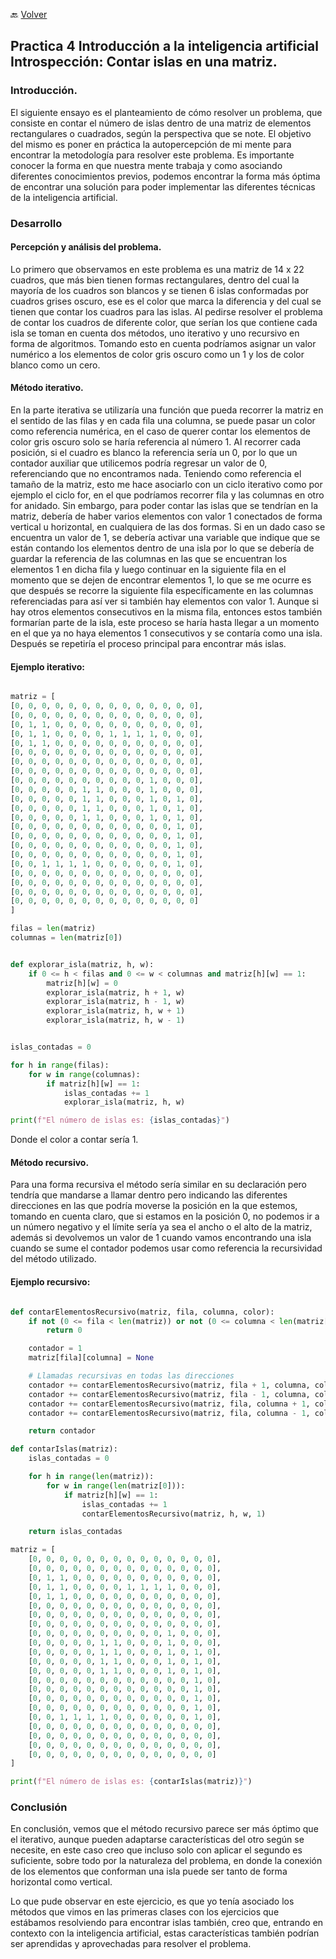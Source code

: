 🔙 [Volver](README.MD)

## Practica 4 Introducción a la inteligencia artificial Introspección: Contar islas en una matriz.

### Introducción. 
El siguiente ensayo es el planteamiento de cómo resolver un problema, que consiste en contar el número de islas dentro de una matriz de elementos rectangulares o cuadrados, según la perspectiva que se note. El objetivo del mismo es poner en práctica la autopercepción de mi mente para encontrar la metodología para resolver este problema.
Es importante conocer la forma en que nuestra mente trabaja y como asociando diferentes conocimientos previos, podemos encontrar la forma más óptima de encontrar una solución para poder implementar las diferentes técnicas de la inteligencia artificial.

### Desarrollo 
#### Percepción y análisis del problema. 
Lo primero que observamos en este problema es una matriz de 14 x 22 cuadros, que más bien tienen formas rectangulares, dentro del cual la mayoría de los cuadros son blancos y se tienen 6 islas conformadas por cuadros grises oscuro, ese es el color que marca la diferencia y del cual se tienen que contar los cuadros para las islas. 
Al pedirse resolver el problema de contar los cuadros de diferente color, que serían los que contiene cada isla se toman en cuenta dos métodos, uno iterativo y uno recursivo en forma de algoritmos. Tomando esto en cuenta podríamos asignar un valor numérico a los elementos de color gris oscuro como un 1 y los de color blanco como un cero. 

#### Método iterativo. 
En la parte iterativa se utilizaría una función que pueda recorrer la matriz en el sentido de las filas y en cada fila una columna, se puede pasar un color como referencia numérica, en el caso de querer contar los elementos de color gris oscuro solo se haría referencia al número 1. Al recorrer cada posición, si el cuadro es blanco la referencia sería un 0, por lo que un contador auxiliar que utilicemos podría regresar un valor de 0, referenciando que no encontramos nada. 
Teniendo como referencia el tamaño de la matriz, esto me hace asociarlo con un ciclo iterativo como por ejemplo el ciclo for, en el que podríamos recorrer fila y las columnas en otro for anidado. Sin embargo, para poder contar las islas que se tendrían en la matriz, debería de haber varios elementos con valor 1 conectados de forma vertical u horizontal, en cualquiera de las dos formas. Si en un dado caso se encuentra un valor de 1, se debería activar una variable que indique que se están contando los elementos dentro de una isla por lo que se debería de guardar la referencia de las columnas en las que se encuentran los elementos  1 en dicha fila y luego continuar en la siguiente fila en el momento que se dejen de encontrar elementos 1, lo que se me ocurre es que después se recorre la siguiente fila específicamente en las columnas referenciadas para así ver si también hay elementos con valor 1. Aunque si hay otros elementos consecutivos en la misma fila, entonces estos también formarían parte de la isla, este proceso se haría hasta llegar a un momento en el que ya no haya elementos 1 consecutivos y se contaría como una isla. Después se repetiría el proceso principal para encontrar más islas. 

#### Ejemplo iterativo: 

```python

matriz = [
[0, 0, 0, 0, 0, 0, 0, 0, 0, 0, 0, 0, 0, 0],
[0, 0, 0, 0, 0, 0, 0, 0, 0, 0, 0, 0, 0, 0],
[0, 1, 1, 0, 0, 0, 0, 0, 0, 0, 0, 0, 0, 0],
[0, 1, 1, 0, 0, 0, 0, 1, 1, 1, 1, 0, 0, 0],
[0, 1, 1, 0, 0, 0, 0, 0, 0, 0, 0, 0, 0, 0],
[0, 0, 0, 0, 0, 0, 0, 0, 0, 0, 0, 0, 0, 0],
[0, 0, 0, 0, 0, 0, 0, 0, 0, 0, 0, 0, 0, 0],
[0, 0, 0, 0, 0, 0, 0, 0, 0, 0, 0, 0, 0, 0],
[0, 0, 0, 0, 0, 0, 0, 0, 0, 0, 1, 0, 0, 0],
[0, 0, 0, 0, 0, 1, 1, 0, 0, 0, 1, 0, 0, 0],
[0, 0, 0, 0, 0, 1, 1, 0, 0, 0, 1, 0, 1, 0],
[0, 0, 0, 0, 0, 1, 1, 0, 0, 0, 1, 0, 1, 0],
[0, 0, 0, 0, 0, 1, 1, 0, 0, 0, 1, 0, 1, 0],
[0, 0, 0, 0, 0, 0, 0, 0, 0, 0, 0, 0, 1, 0],
[0, 0, 0, 0, 0, 0, 0, 0, 0, 0, 0, 0, 1, 0],
[0, 0, 0, 0, 0, 0, 0, 0, 0, 0, 0, 0, 1, 0],
[0, 0, 0, 0, 0, 0, 0, 0, 0, 0, 0, 0, 1, 0],
[0, 0, 1, 1, 1, 1, 0, 0, 0, 0, 0, 0, 1, 0],
[0, 0, 0, 0, 0, 0, 0, 0, 0, 0, 0, 0, 0, 0],
[0, 0, 0, 0, 0, 0, 0, 0, 0, 0, 0, 0, 0, 0],
[0, 0, 0, 0, 0, 0, 0, 0, 0, 0, 0, 0, 0, 0],
[0, 0, 0, 0, 0, 0, 0, 0, 0, 0, 0, 0, 0, 0]
]

filas = len(matriz)
columnas = len(matriz[0])


def explorar_isla(matriz, h, w):
    if 0 <= h < filas and 0 <= w < columnas and matriz[h][w] == 1:
        matriz[h][w] = 0 
        explorar_isla(matriz, h + 1, w)
        explorar_isla(matriz, h - 1, w)
        explorar_isla(matriz, h, w + 1)
        explorar_isla(matriz, h, w - 1)


islas_contadas = 0

for h in range(filas):
    for w in range(columnas):
        if matriz[h][w] == 1:
            islas_contadas += 1
            explorar_isla(matriz, h, w)

print(f"El número de islas es: {islas_contadas}")


```

Donde el color a contar sería 1.

#### Método recursivo. 
Para una forma recursiva el método sería similar en su declaración pero tendría que mandarse a llamar dentro pero indicando las diferentes direcciones en las que podría moverse la posición en la que estemos, tomando en cuenta claro, que si estamos en la posición 0, no podemos ir a un número negativo y el límite sería ya sea el ancho o el alto de la matriz, además si devolvemos un valor de 1 cuando vamos encontrando una isla cuando se sume el contador podemos usar como referencia la recursividad del método utilizado. 

#### Ejemplo recursivo: 

```python

def contarElementosRecursivo(matriz, fila, columna, color):
    if not (0 <= fila < len(matriz)) or not (0 <= columna < len(matriz[0])) or matriz[fila][columna] != color:
        return 0

    contador = 1
    matriz[fila][columna] = None

    # Llamadas recursivas en todas las direcciones
    contador += contarElementosRecursivo(matriz, fila + 1, columna, color)
    contador += contarElementosRecursivo(matriz, fila - 1, columna, color)
    contador += contarElementosRecursivo(matriz, fila, columna + 1, color)
    contador += contarElementosRecursivo(matriz, fila, columna - 1, color)

    return contador

def contarIslas(matriz):
    islas_contadas = 0

    for h in range(len(matriz)):
        for w in range(len(matriz[0])):
            if matriz[h][w] == 1:
                islas_contadas += 1
                contarElementosRecursivo(matriz, h, w, 1)

    return islas_contadas

matriz = [
    [0, 0, 0, 0, 0, 0, 0, 0, 0, 0, 0, 0, 0, 0],
    [0, 0, 0, 0, 0, 0, 0, 0, 0, 0, 0, 0, 0, 0],
    [0, 1, 1, 0, 0, 0, 0, 0, 0, 0, 0, 0, 0, 0],
    [0, 1, 1, 0, 0, 0, 0, 1, 1, 1, 1, 0, 0, 0],
    [0, 1, 1, 0, 0, 0, 0, 0, 0, 0, 0, 0, 0, 0],
    [0, 0, 0, 0, 0, 0, 0, 0, 0, 0, 0, 0, 0, 0],
    [0, 0, 0, 0, 0, 0, 0, 0, 0, 0, 0, 0, 0, 0],
    [0, 0, 0, 0, 0, 0, 0, 0, 0, 0, 0, 0, 0, 0],
    [0, 0, 0, 0, 0, 0, 0, 0, 0, 0, 1, 0, 0, 0],
    [0, 0, 0, 0, 0, 1, 1, 0, 0, 0, 1, 0, 0, 0],
    [0, 0, 0, 0, 0, 1, 1, 0, 0, 0, 1, 0, 1, 0],
    [0, 0, 0, 0, 0, 1, 1, 0, 0, 0, 1, 0, 1, 0],
    [0, 0, 0, 0, 0, 1, 1, 0, 0, 0, 1, 0, 1, 0],
    [0, 0, 0, 0, 0, 0, 0, 0, 0, 0, 0, 0, 1, 0],
    [0, 0, 0, 0, 0, 0, 0, 0, 0, 0, 0, 0, 1, 0],
    [0, 0, 0, 0, 0, 0, 0, 0, 0, 0, 0, 0, 1, 0],
    [0, 0, 0, 0, 0, 0, 0, 0, 0, 0, 0, 0, 1, 0],
    [0, 0, 1, 1, 1, 1, 0, 0, 0, 0, 0, 0, 1, 0],
    [0, 0, 0, 0, 0, 0, 0, 0, 0, 0, 0, 0, 0, 0],
    [0, 0, 0, 0, 0, 0, 0, 0, 0, 0, 0, 0, 0, 0],
    [0, 0, 0, 0, 0, 0, 0, 0, 0, 0, 0, 0, 0, 0],
    [0, 0, 0, 0, 0, 0, 0, 0, 0, 0, 0, 0, 0, 0]
]

print(f"El número de islas es: {contarIslas(matriz)}")

```

### Conclusión 
En conclusión, vemos que el método recursivo parece ser más óptimo que el iterativo, aunque pueden adaptarse características del otro según se necesite, en este caso creo que incluso solo con aplicar el segundo es suficiente, sobre todo por la naturaleza del problema, en donde la conexión de los elementos que conforman una isla puede ser tanto de forma horizontal como vertical. 

Lo que pude observar en este ejercicio, es que yo tenía asociado los métodos que vimos en las primeras clases con los ejercicios que estábamos resolviendo para encontrar islas también, creo que, entrando en contexto con la inteligencia artificial, estas características también podrían ser aprendidas y aprovechadas para resolver el problema. 



